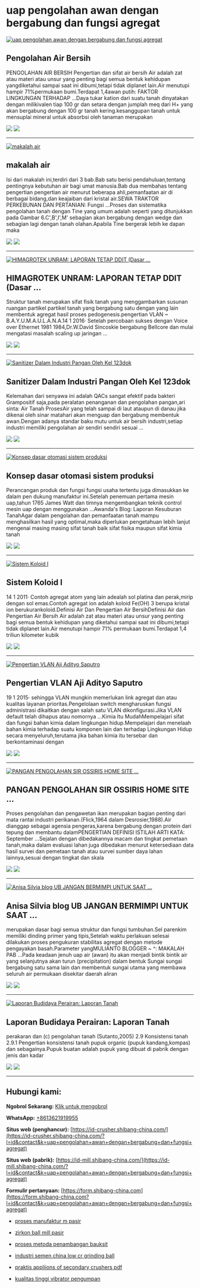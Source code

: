 # uap pengolahan awan dengan bergabung dan fungsi agregat

<a href="https://swt.shibang-china.com/?l=id&img&k=uap+pengolahan+awan+dengan+bergabung+dan+fungsi+agregat" target="_blank">![uap pengolahan awan dengan bergabung dan fungsi agregat](http://static.shibang-china.com/all-800x300/1216.jpg)</a>

## Pengolahan Air Bersih
PENGOLAHAN AIR BERSIH Pengertian dan sifat air bersih Air adalah zat atau materi atau unsur yang penting bagi semua bentuk kehidupan yangdiketahui sampai saat ini dibumi,tetapi tidak diplanet lain.Air menutupi hampir 71%permukaan bumi.Terdapat 1,4awan putih: FAKTOR LINGKUNGAN TERHADAP …Daya tukar kation dari suatu tanah dinyatakan dengan milikivalen tiap 100 gr dan setara dengan jumplah meq dari H+ yang akan bergabung dengan 100 gr tanah kering.kesanggupan tanah untuk mensuplai mineral untuk absorbsi oleh tanaman merupakan


<a href="https://whatsapp.shibangsoft.com/WhatsApp.php" target="_blank" title="WhatsApp">![](http://static.shibang-china.com/icon/whatsapp.png)</a> <a href="https://swt.shibang-china.com/?l=id&icon&k=uap+pengolahan+awan+dengan+bergabung+dan+fungsi+agregat" target="_blank">![](http://static.shibang-china.com/icon/chat-id.png)</a>

---

<a href="https://swt.shibang-china.com/?l=id&img&k=uap+pengolahan+awan+dengan+bergabung+dan+fungsi+agregat" target="_blank">![makalah air](http://static.shibang-china.com/all-800x300/1288.jpg)</a>

## makalah air
Isi dari makalah ini,terdiri dari 3 bab.Bab satu berisi pendahuluan,tentang pentingnya kebutuhan air bagi umat manusia.Bab dua membahas tentang pengertian pengertian air menurut beberapa ahli,pemanfaatan air di berbagai bidang,dan keajaiban dari kristal air.SEWA TRAKTOR PERKEBUNAN DAN PERTANIAN: Fungsi …Proses dan sistematika pengolahan tanah dengan Tine yang umum adalah seperti yang ditunjukkan pada Gambar 6.C',B',I',M' sebagian akan bergabung dengan wedge dan sebagian lagi dengan tanah olahan.Apabila Tine bergerak lebih ke dapan maka


<a href="https://whatsapp.shibangsoft.com/WhatsApp.php" target="_blank" title="WhatsApp">![](http://static.shibang-china.com/icon/whatsapp.png)</a> <a href="https://swt.shibang-china.com/?l=id&icon&k=uap+pengolahan+awan+dengan+bergabung+dan+fungsi+agregat" target="_blank">![](http://static.shibang-china.com/icon/chat-id.png)</a>

---

<a href="https://swt.shibang-china.com/?l=id&img&k=uap+pengolahan+awan+dengan+bergabung+dan+fungsi+agregat" target="_blank">![HIMAGROTEK UNRAM: LAPORAN TETAP DDIT (Dasar …](http://static.shibang-china.com/all-800x300/259.jpg)</a>

## HIMAGROTEK UNRAM: LAPORAN TETAP DDIT (Dasar …
Struktur tanah merupakan sifat fisik tanah yang menggambarkan susunan ruangan partikel partikel tanah yang bergabung satu dengan yang lain membentuk agregat hasil proses pedogenesis.pengertian VLAN ~ B.A.Y.U.M.A.U.L.A.N.A.14 1 2016· Setelah percobaan sukses dengan Voice over Ethernet 1981 1984,Dr.W.David Sincoskie bergabung Bellcore dan mulai mengatasi masalah scaling up jaringan …


<a href="https://whatsapp.shibangsoft.com/WhatsApp.php" target="_blank" title="WhatsApp">![](http://static.shibang-china.com/icon/whatsapp.png)</a> <a href="https://swt.shibang-china.com/?l=id&icon&k=uap+pengolahan+awan+dengan+bergabung+dan+fungsi+agregat" target="_blank">![](http://static.shibang-china.com/icon/chat-id.png)</a>

---

<a href="https://swt.shibang-china.com/?l=id&img&k=uap+pengolahan+awan+dengan+bergabung+dan+fungsi+agregat" target="_blank">![Sanitizer Dalam Industri Pangan Oleh Kel 123dok](http://static.shibang-china.com/all-800x300/239.jpg)</a>

## Sanitizer Dalam Industri Pangan Oleh Kel 123dok
Kelemahan dari senyawa ini adalah QACs sangat efektif pada bakteri Grampositif saja,pada peralatan penanganan dan pengolahan pangan,ari sinta: Air Tanah ProsesAir yang telah sampai di laut ataupun di danau jika dikenai oleh sinar matahari akan menguap dan bergabung membentuk awan.Dengan adanya standar baku mutu untuk air bersih industri,setiap industri memiliki pengolahan air sendiri sendiri sesuai …


<a href="https://whatsapp.shibangsoft.com/WhatsApp.php" target="_blank" title="WhatsApp">![](http://static.shibang-china.com/icon/whatsapp.png)</a> <a href="https://swt.shibang-china.com/?l=id&icon&k=uap+pengolahan+awan+dengan+bergabung+dan+fungsi+agregat" target="_blank">![](http://static.shibang-china.com/icon/chat-id.png)</a>

---

<a href="https://swt.shibang-china.com/?l=id&img&k=uap+pengolahan+awan+dengan+bergabung+dan+fungsi+agregat" target="_blank">![Konsep dasar otomasi sistem produksi](http://static.shibang-china.com/all-800x300/167.jpg)</a>

## Konsep dasar otomasi sistem produksi
Perancangan produk dan fungsi fungsi usaha tertentu juga dimasukkan ke dalam pen dukung manufaktur ini.Setelah penemuan pertama mesin uap,tahun 1765 James Watt dan timnya mengembangkan teknik control mesin uap dengan menggunakan …Awanda's Blog: Laporan Kesuburan TanahAgar dalam pengolahan dan pemanfaatan tanah mampu menghasilkan hasil yang optimal,maka diperlukan pengetahuan lebih lanjut mengenai masing masing sifat tanah baik sifat fisika maupun sifat kimia tanah


<a href="https://whatsapp.shibangsoft.com/WhatsApp.php" target="_blank" title="WhatsApp">![](http://static.shibang-china.com/icon/whatsapp.png)</a> <a href="https://swt.shibang-china.com/?l=id&icon&k=uap+pengolahan+awan+dengan+bergabung+dan+fungsi+agregat" target="_blank">![](http://static.shibang-china.com/icon/chat-id.png)</a>

---

<a href="https://swt.shibang-china.com/?l=id&img&k=uap+pengolahan+awan+dengan+bergabung+dan+fungsi+agregat" target="_blank">![Sistem Koloid I](http://static.shibang-china.com/all-800x300/303.jpg)</a>

## Sistem Koloid I
14 1 2011· Contoh agregat atom yang lain adealah sol platina dan perak,mirip dengan sol emas.Contoh agregat ion adalah koloid Fe(OH) 3 berupa kristal ion berukurankoloid.Definisi Air Dan Pengertian Air BersihDefinisi Air dan Pengertian Air Bersih Air adalah zat atau materi atau unsur yang penting bagi semua bentuk kehidupan yang diketahui sampai saat ini dibumi,tetapi tidak diplanet lain.Air menutupi hampir 71% permukaan bumi.Terdapat 1,4 triliun kilometer kubik


<a href="https://whatsapp.shibangsoft.com/WhatsApp.php" target="_blank" title="WhatsApp">![](http://static.shibang-china.com/icon/whatsapp.png)</a> <a href="https://swt.shibang-china.com/?l=id&icon&k=uap+pengolahan+awan+dengan+bergabung+dan+fungsi+agregat" target="_blank">![](http://static.shibang-china.com/icon/chat-id.png)</a>

---

<a href="https://swt.shibang-china.com/?l=id&img&k=uap+pengolahan+awan+dengan+bergabung+dan+fungsi+agregat" target="_blank">![Pengertian VLAN Aji Adityo Saputro](http://static.shibang-china.com/all-800x300/1375.jpg)</a>

## Pengertian VLAN Aji Adityo Saputro
19 1 2015· sehingga VLAN mungkin memerlukan link agregat dan atau kualitas layanan prioritas.Pengelolaan switch mengharuskan fungsi administrasi dikaitkan dengan salah satu VLAN dikonfigurasi.Jika VLAN default telah dihapus atau nomornya …Kimia Itu MudahMempelajari sifat dan fungsi bahan kimia dalam lingkungan hidup.Mempelajari dan menelaah bahan kimia terhadap suatu komponen lain dan terhadap Lingkungan Hidup secara menyeluruh,terutama jika bahan kimia itu tersebar dan berkontaminasi dengan


<a href="https://whatsapp.shibangsoft.com/WhatsApp.php" target="_blank" title="WhatsApp">![](http://static.shibang-china.com/icon/whatsapp.png)</a> <a href="https://swt.shibang-china.com/?l=id&icon&k=uap+pengolahan+awan+dengan+bergabung+dan+fungsi+agregat" target="_blank">![](http://static.shibang-china.com/icon/chat-id.png)</a>

---

<a href="https://swt.shibang-china.com/?l=id&img&k=uap+pengolahan+awan+dengan+bergabung+dan+fungsi+agregat" target="_blank">![PANGAN PENGOLAHAN SIR OSSIRIS HOME SITE …](http://static.shibang-china.com/all-800x300/1143.jpg)</a>

## PANGAN PENGOLAHAN SIR OSSIRIS HOME SITE …
Proses pengolahan dan pengawetan ikan merupakan bagian penting dari mata rantai industri perikanan.(Flick,1964 dalam Desrosier,1988).Air dianggap sebagai agensia pengeras,karena bergabung dengan protein dari tepung dan membantu dalamPENGERTIAN DEFINISI ISTILAH ARTI KATA: September …Sejalan dengan dibedakannya macam dan tingkat pemetaan tanah,maka dalam evaluasi lahan juga dibedakan menurut ketersediaan data hasil survei dan pemetaan tanah atau survei sumber daya lahan lainnya,sesuai dengan tingkat dan skala


<a href="https://whatsapp.shibangsoft.com/WhatsApp.php" target="_blank" title="WhatsApp">![](http://static.shibang-china.com/icon/whatsapp.png)</a> <a href="https://swt.shibang-china.com/?l=id&icon&k=uap+pengolahan+awan+dengan+bergabung+dan+fungsi+agregat" target="_blank">![](http://static.shibang-china.com/icon/chat-id.png)</a>

---

<a href="https://swt.shibang-china.com/?l=id&img&k=uap+pengolahan+awan+dengan+bergabung+dan+fungsi+agregat" target="_blank">![Anisa Silvia blog UB JANGAN BERMIMPI UNTUK SAAT …](http://static.shibang-china.com/all-800x300/128.jpg)</a>

## Anisa Silvia blog UB JANGAN BERMIMPI UNTUK SAAT …
merupakan dasar bagi semua struktur dan fungsi tumbuhan.Sel parenkim memiliki dinding primer yang tipis,Setelah waktu perlakuan selesai dilakukan proses pengukuran stabilitas agregat dengan metode pengayakan basah.Parameter yangMULIANTO BLOGGER ~ ^: MAKALAH PAB …Pada keadaan jenuh uap air (awan) itu akan menjadi bintik bintik air yang selanjutnya akan turun (precipitation) dalam bentuk Sungai sungai bergabung satu sama lain dan membentuk sungai utama yang membawa seluruh air permukaan disekitar daerah aliran


<a href="https://whatsapp.shibangsoft.com/WhatsApp.php" target="_blank" title="WhatsApp">![](http://static.shibang-china.com/icon/whatsapp.png)</a> <a href="https://swt.shibang-china.com/?l=id&icon&k=uap+pengolahan+awan+dengan+bergabung+dan+fungsi+agregat" target="_blank">![](http://static.shibang-china.com/icon/chat-id.png)</a>

---

<a href="https://swt.shibang-china.com/?l=id&img&k=uap+pengolahan+awan+dengan+bergabung+dan+fungsi+agregat" target="_blank">![Laporan Budidaya Perairan: Laporan Tanah](http://static.shibang-china.com/all-800x300/712.jpg)</a>

## Laporan Budidaya Perairan: Laporan Tanah
perakaran dan (c) pengolahan tanah (Sutanto,2005) 2.9 Konsistensi tanah 2.9.1 Pengertian konsistensi tanah pupuk organic (pupuk kandang,kompas) dan sebagainya.Pupuk buatan adalah pupuk yang dibuat di pabrik dengan jenis dan kadar

<a href="https://whatsapp.shibangsoft.com/WhatsApp.php" target="_blank" title="WhatsApp">![](http://static.shibang-china.com/icon/whatsapp.png)</a> <a href="https://swt.shibang-china.com/?l=id&icon&k=uap+pengolahan+awan+dengan+bergabung+dan+fungsi+agregat" target="_blank">![](http://static.shibang-china.com/icon/chat-id.png)</a>

---
## Hubungi kami:

**Ngobrol Sekarang:** [Klik untuk mengobrol](https://swt.shibang-china.com?l=id&contact&k=uap+pengolahan+awan+dengan+bergabung+dan+fungsi+agregat)

**WhatsApp:**  [+8613621919955](https://whatsapp.shibangsoft.com/WhatsApp.php)

**Situs web (penghancur):** [https://id-crusher.shibang-china.com/](https://id-crusher.shibang-china.com/?l=id&contact&k=uap+pengolahan+awan+dengan+bergabung+dan+fungsi+agregat)

**Situs web (pabrik):** [https://id-mill.shibang-china.com/](https://id-mill.shibang-china.com/?l=id&contact&k=uap+pengolahan+awan+dengan+bergabung+dan+fungsi+agregat)

**Formulir pertanyaan:** [https://form.shibang-china.com](https://form.shibang-china.com?l=id&contact&k=uap+pengolahan+awan+dengan+bergabung+dan+fungsi+agregat)

* [proses manufaktur m pasir](../27/proses%20manufaktur%20m%20pasir.md)

* [zirkon ball mill pasir](../20/zirkon%20ball%20mill%20pasir.md)

* [proses metoda penambangan bauksit](../17/proses%20metoda%20penambangan%20bauksit.md)

* [industri semen china low cr grinding ball](../17/industri%20semen%20china%20low%20cr%20grinding%20ball.md)

* [praktis appliions of secondary crushers pdf](../16/praktis%20appliions%20of%20secondary%20crushers%20pdf.md)

* [kualitas tinggi vibrator pengumpan](../20/kualitas%20tinggi%20vibrator%20pengumpan.md)